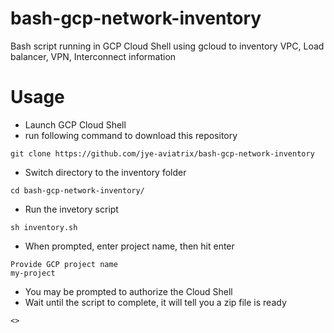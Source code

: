 # bash-gcp-network-inventory
Bash script running in GCP Cloud Shell using gcloud to inventory VPC, Load balancer, VPN, Interconnect information


# Usage
- Launch GCP Cloud Shell
- run following command to download this repository
```
git clone https://github.com/jye-aviatrix/bash-gcp-network-inventory
```
- Switch directory to the inventory folder
```
cd bash-gcp-network-inventory/
```
- Run the invetory script
```
sh inventory.sh
```
- When prompted, enter project name, then hit enter
```
Provide GCP project name
my-project
```
- You may be prompted to authorize the Cloud Shell
- Wait until the script to complete, it will tell you a zip file is ready
```
<>
```
